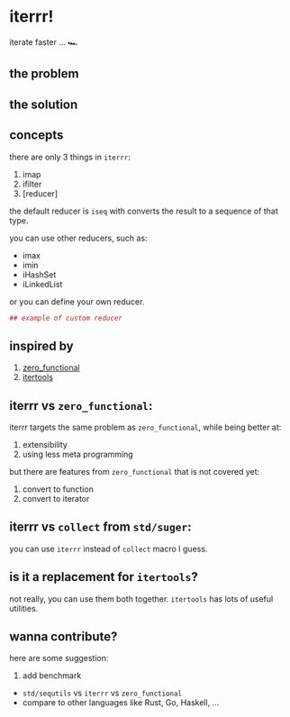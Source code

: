 # iterrr!
iterate faster ... 🏎️

## the problem


## the solution

## concepts

there are only 3 things in `iterrr`:
1. imap
2. ifilter
3. [reducer]

the default reducer is `iseq` with converts the result to a sequence of that type.

you can use other reducers, such as:
* imax
* imin
* iHashSet
* iLinkedList

or you can define your own reducer.
```nim
## example of custom reducer
```

## inspired by
1. [zero_functional](https://github.com/zero-functional/zero-functional)
2. [itertools](https://github.com/narimiran/itertools)

## **iterrr** vs `zero_functional`:
iterrr targets the same problem as `zero_functional`, 
while being better at:
  1. extensibility
  2. using less meta programming

but there are features from `zero_functional` that is not covered yet:
  1. convert to function
  2. convert to iterator

## **iterrr** vs `collect` from `std/suger`:
you can use `iterrr` instead of `collect` macro I guess.

## is it a replacement for `itertools`?
not really, you can use them both together.
`itertools` has lots of useful utilities.

## wanna contribute?
here are some suggestion:

1. add benchmark 
  * `std/sequtils` vs `iterrr` vs `zero_functional`
  * compare to other languages like Rust, Go, Haskell, ...